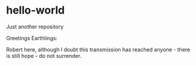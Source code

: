 # hello-world
Just another repository

Greetings Earthlings:

Robert here, although I doubt this transmission has reached anyone - there is still hope - do not surrender.

